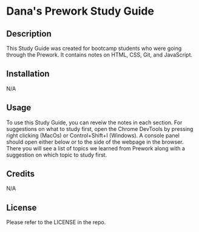 # Dana's Prework Study Guide

## Description
This Study Guide was created for bootcamp students who were going through the Prework. It contains notes on HTML, CSS, Git, and JavaScript.

## Installation
N/A

## Usage
To use this Study Guide, you can reveiw the notes in each section. For suggestions on what to study first, open the Chrome DevTools by pressing right clicking (MacOs) or Control+Shift+I (Windows). A console panel should open either below or to the side of the webpage in the browser. There you will see a list of topics we learned from Prework along with a suggestion on which topic to study first.

## Credits
N/A

## License
Please refer to the LICENSE in the repo.